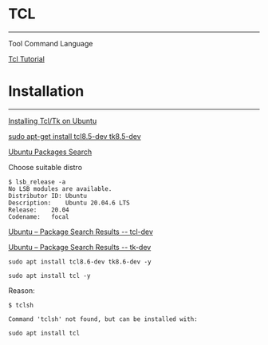 # TCL
---
Tool Command Language

[Tcl Tutorial](https://www.tcl.tk/man/tcl8.5/tutorial/tcltutorial.html)

# Installation
---

[Installing Tcl/Tk on Ubuntu](https://wiki.tcl-lang.org/page/Installing+Tcl%2FTk+on+Ubuntu)

[sudo apt-get install tcl8.5-dev tk8.5-dev](https://askubuntu.com/questions/1001223/sudo-apt-get-install-tcl8-5-dev-tk8-5-dev)

[Ubuntu Packages Search](https://packages.ubuntu.com/)

Choose suitable distro
```
$ lsb_release -a
No LSB modules are available.
Distributor ID:	Ubuntu
Description:	Ubuntu 20.04.6 LTS
Release:	20.04
Codename:	focal
```

[Ubuntu – Package Search Results -- tcl-dev](https://packages.ubuntu.com/search?keywords=tcl-dev&searchon=names&suite=focal&section=all)

[Ubuntu – Package Search Results -- tk-dev](https://packages.ubuntu.com/search?keywords=tk-dev&searchon=names&suite=focal&section=all)

```
sudo apt install tcl8.6-dev tk8.6-dev -y
```

```
sudo apt install tcl -y
```
Reason:
```
$ tclsh

Command 'tclsh' not found, but can be installed with:

sudo apt install tcl

```
